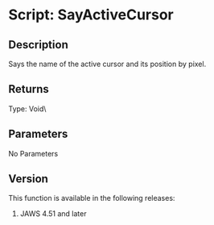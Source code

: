 # Script: SayActiveCursor

## Description

Says the name of the active cursor and its position by pixel.

## Returns

Type: Void\

## Parameters

No Parameters

## Version

This function is available in the following releases:

1.  JAWS 4.51 and later
